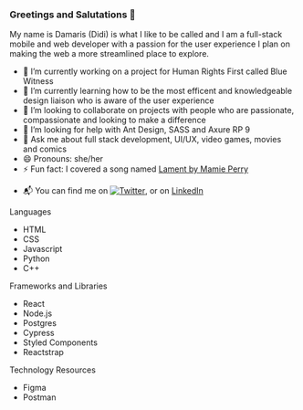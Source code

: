 ### Greetings and Salutations 👋


My name is Damaris (Didi) is what I like to be called and I am a full-stack mobile and web developer with a passion for the user experience I plan on making the web a more streamlined place to explore. 

- 🔭 I’m currently working on a project for Human Rights First called Blue Witness
- 🌱 I’m currently learning how to be the most efficent and knowledgeable design liaison who is aware of the user experience 
- 👯 I’m looking to collaborate on projects with people who are passionate, compassionate and looking to make a difference
- 🤔 I’m looking for help with Ant Design, SASS and Axure RP 9
- 💬 Ask me about full stack development, UI/UX, video games, movies and comics
- 😄 Pronouns: she/her
- ⚡ Fun fact: I covered a song named [Lament by Mamie Perry](https://www.youtube.com/results?search_query=lament+mamie+perry)
<!-- Actual text -->
- 📬 You can find me on [![Twitter][1.2]][1], or on [LinkedIn](https://www.linkedin.com/in/damaris-garcia/)

<!-- Icons -->

[1.2]: http://i.imgur.com/wWzX9uB.png (twitter icon without padding)
[1]: https://twitter.com/DamarisCodes

Languages
- HTML
- CSS
- Javascript
- Python
- C++

Frameworks and Libraries
- React
- Node.js
- Postgres
- Cypress
- Styled Components
- Reactstrap

Technology Resources
- Figma
- Postman


